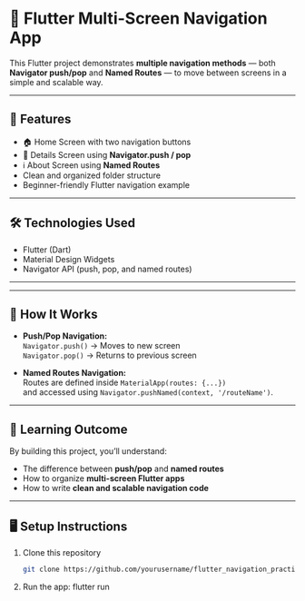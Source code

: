 # 🧭 Flutter Multi-Screen Navigation App

This Flutter project demonstrates **multiple navigation methods** — both **Navigator push/pop** and **Named Routes** — to move between screens in a simple and scalable way.

---

## 🚀 Features

- 🏠 Home Screen with two navigation buttons  
- 📄 Details Screen using **Navigator.push / pop**  
- ℹ️ About Screen using **Named Routes**  
- Clean and organized folder structure  
- Beginner-friendly Flutter navigation example  

---

## 🛠️ Technologies Used

- Flutter (Dart)
- Material Design Widgets
- Navigator API (push, pop, and named routes)

---



---

## 🧩 How It Works

- **Push/Pop Navigation:**  
  `Navigator.push()` → Moves to new screen  
  `Navigator.pop()` → Returns to previous screen  

- **Named Routes Navigation:**  
  Routes are defined inside `MaterialApp(routes: {...})`  
  and accessed using `Navigator.pushNamed(context, '/routeName')`.

---

## 🧠 Learning Outcome

By building this project, you’ll understand:
- The difference between **push/pop** and **named routes**  
- How to organize **multi-screen Flutter apps**  
- How to write **clean and scalable navigation code**

---

## 🖥️ Setup Instructions

1. Clone this repository  
   ```bash
   git clone https://github.com/yourusername/flutter_navigation_practice.git
2. Run the app: 
   flutter run



